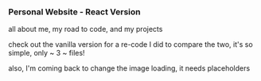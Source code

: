 ### Personal Website - React Version

all about me, my road to code, and my projects

check out the vanilla version for a re-code I did to compare the two, it's so simple, only ~ 3 ~ files!

also, I'm coming back to change the image loading, it needs placeholders
